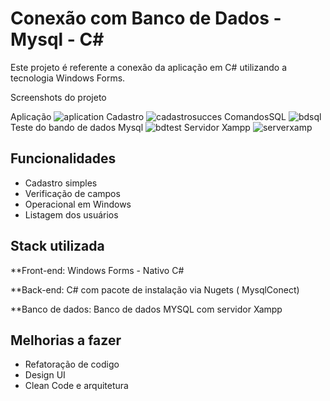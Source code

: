# Conexão com Banco de Dados - Mysql - C#

Este projeto é referente a conexão da aplicação em C# utilizando a tecnologia Windows Forms.

Screenshots do projeto

Aplicação
![aplication](https://user-images.githubusercontent.com/64422090/169173037-127423ff-937d-4442-8ffd-402cf2fcb293.png)
Cadastro
![cadastrosucces](https://user-images.githubusercontent.com/64422090/169173041-20ac7b8b-ea07-457e-9ab7-ecdc21f2c84c.png)
ComandosSQL
![bdsql](https://user-images.githubusercontent.com/64422090/169173039-8b226986-780b-440a-8ef8-e92f4500eba4.png)
Teste do bando de dados Mysql
![bdtest](https://user-images.githubusercontent.com/64422090/169173040-08573435-9854-4201-93c0-107e790cbaf0.png)
Servidor Xampp
![serverxamp](https://user-images.githubusercontent.com/64422090/169173042-7fac55dc-e6ea-459c-b037-f34e14ada981.png)

## Funcionalidades

- Cadastro simples
- Verificação de campos
- Operacional em Windows
- Listagem dos usuários

## Stack utilizada

\*\*Front-end: Windows Forms - Nativo C#

\*\*Back-end: C# com pacote de instalação via Nugets ( MysqlConect)

\*\*Banco de dados: Banco de dados MYSQL com servidor Xampp

## Melhorias a fazer

- Refatoração de codigo
- Design UI
- Clean Code e arquitetura
